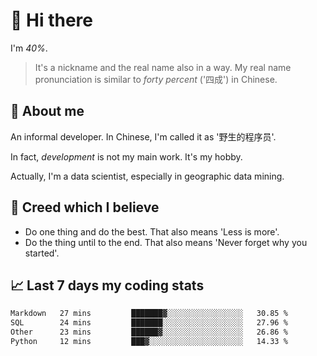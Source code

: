 # 👋 Hi there

I'm *40%*.

> It's a nickname and the real name also in a way.
> My real name pronunciation is similar to *forty percent* ('四成') in Chinese.

## :speech_balloon: About me

An informal developer. In Chinese, I'm called it as '野生的程序员'.

In fact, _development_ is not my main work. It's my hobby.

Actually, I'm a data scientist, especially in geographic data mining.

## :see_no_evil: Creed which I believe

- Do one thing and do the best. That also means 'Less is more'.
- Do the thing until to the end. That also means 'Never forget why you started'.

## :chart_with_upwards_trend: Last 7 days my coding stats

<!--START_SECTION:waka-->

```txt
Markdown   27 mins         ███████▓░░░░░░░░░░░░░░░░░   30.85 %
SQL        24 mins         ███████░░░░░░░░░░░░░░░░░░   27.96 %
Other      23 mins         ██████▓░░░░░░░░░░░░░░░░░░   26.86 %
Python     12 mins         ███▓░░░░░░░░░░░░░░░░░░░░░   14.33 %
```

<!--END_SECTION:waka-->
